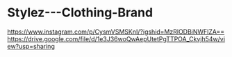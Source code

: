 # Stylez---Clothing-Brand
https://www.instagram.com/p/CysmVSMSKnI/?igshid=MzRlODBiNWFlZA==
https://drive.google.com/file/d/1e3J36woQwAepUtetPgTTPOA_Ckvjh54w/view?usp=sharing

